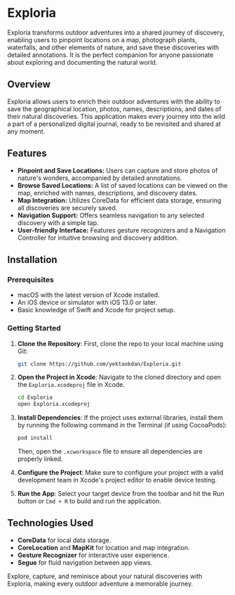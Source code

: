 # Exploria

Exploria transforms outdoor adventures into a shared journey of discovery, enabling users to pinpoint locations on a map, photograph plants, waterfalls, and other elements of nature, and save these discoveries with detailed annotations. It is the perfect companion for anyone passionate about exploring and documenting the natural world.

## Overview

Exploria allows users to enrich their outdoor adventures with the ability to save the geographical location, photos, names, descriptions, and dates of their natural discoveries. This application makes every journey into the wild a part of a personalized digital journal, ready to be revisited and shared at any moment.

## Features

- **Pinpoint and Save Locations:** Users can capture and store photos of nature's wonders, accompanied by detailed annotations.
- **Browse Saved Locations:** A list of saved locations can be viewed on the map, enriched with names, descriptions, and discovery dates.
- **Map Integration:** Utilizes CoreData for efficient data storage, ensuring all discoveries are securely saved.
- **Navigation Support:** Offers seamless navigation to any selected discovery with a simple tap.
- **User-friendly Interface:** Features gesture recognizers and a Navigation Controller for intuitive browsing and discovery addition.

## Installation

### Prerequisites

- macOS with the latest version of Xcode installed.
- An iOS device or simulator with iOS 13.0 or later.
- Basic knowledge of Swift and Xcode for project setup.

### Getting Started

1. **Clone the Repository**: First, clone the repo to your local machine using Git:

    ```bash
    git clone https://github.com/yektaokdan/Exploria.git
    ```

2. **Open the Project in Xcode**: Navigate to the cloned directory and open the `Exploria.xcodeproj` file in Xcode.

    ```bash
    cd Exploria
    open Exploria.xcodeproj
    ```

3. **Install Dependencies**: If the project uses external libraries, install them by running the following command in the Terminal (if using CocoaPods):

    ```bash
    pod install
    ```

    Then, open the `.xcworkspace` file to ensure all dependencies are properly linked.

4. **Configure the Project**: Make sure to configure your project with a valid development team in Xcode's project editor to enable device testing.

5. **Run the App**: Select your target device from the toolbar and hit the Run button or `Cmd + R` to build and run the application.

## Technologies Used

- **CoreData** for local data storage.
- **CoreLocation** and **MapKit** for location and map integration.
- **Gesture Recognizer** for interactive user experience.
- **Segue** for fluid navigation between app views.

Explore, capture, and reminisce about your natural discoveries with Exploria, making every outdoor adventure a memorable journey.

